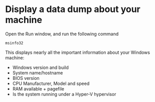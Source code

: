 Display a data dump about your machine
======================================
Open the Run window, and run the following command

	msinfo32
	
This displays nearly all the important information about your Windows machine:
* Windows version and build
* System name/hostname
* BIOS version
* CPU Manufacturer, Model and speed
* RAM available + pagefile
* Is the system running under a Hyper-V hypervisor
